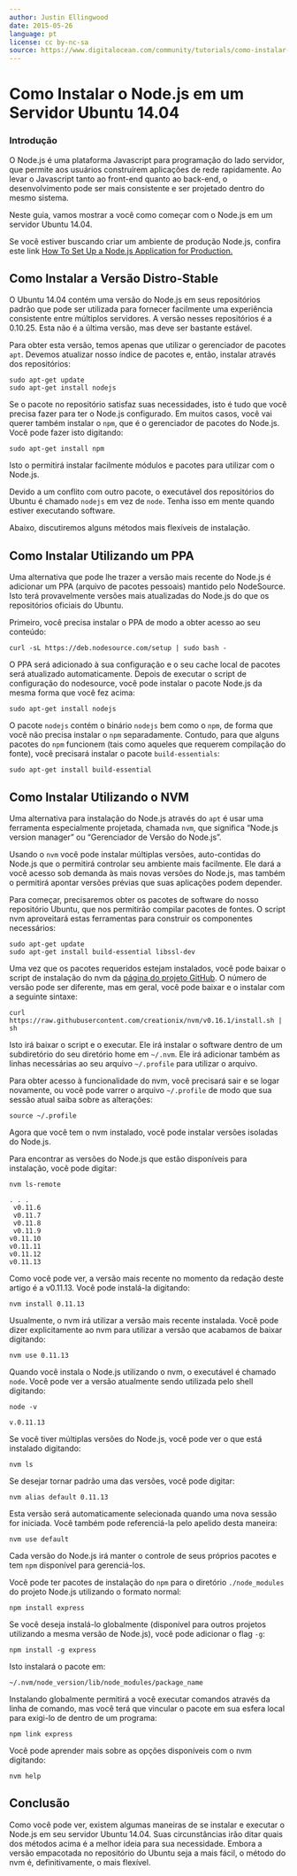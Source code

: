 ```yaml
---
author: Justin Ellingwood
date: 2015-05-26
language: pt
license: cc by-nc-sa
source: https://www.digitalocean.com/community/tutorials/como-instalar-o-node-js-em-um-servidor-ubuntu-14-04-pt
---
```


# Como Instalar o Node.js em um Servidor Ubuntu 14.04

### Introdução

O Node.js é uma plataforma Javascript para programação do lado servidor, que permite aos usuários construírem aplicações de rede rapidamente. Ao levar o Javascript tanto ao front-end quanto ao back-end, o desenvolvimento pode ser mais consistente e ser projetado dentro do mesmo sistema.

Neste guia, vamos mostrar a você como começar com o Node.js em um servidor Ubuntu 14.04.

Se você estiver buscando criar um ambiente de produção Node.js, confira este link [How To Set Up a Node.js Application for Production.](how-to-set-up-a-node-js-application-for-production-on-ubuntu-14-04)

## Como Instalar a Versão Distro-Stable

O Ubuntu 14.04 contém uma versão do Node.js em seus repositórios padrão que pode ser utilizada para fornecer facilmente uma experiência consistente entre múltiplos servidores. A versão nesses repositórios é a 0.10.25. Esta não é a última versão, mas deve ser bastante estável.

Para obter esta versão, temos apenas que utilizar o gerenciador de pacotes `apt`. Devemos atualizar nosso índice de pacotes e, então, instalar através dos repositórios:

    sudo apt-get update
    sudo apt-get install nodejs

Se o pacote no repositório satisfaz suas necessidades, isto é tudo que você precisa fazer para ter o Node.js configurado. Em muitos casos, você vai querer também instalar o `npm`, que é o gerenciador de pacotes do Node.js. Você pode fazer isto digitando:

    sudo apt-get install npm

Isto o permitirá instalar facilmente módulos e pacotes para utilizar com o Node.js.

Devido a um conflito com outro pacote, o executável dos repositórios do Ubuntu é chamado `nodejs` em vez de `node`. Tenha isso em mente quando estiver executando software.

Abaixo, discutiremos alguns métodos mais flexíveis de instalação.

## Como Instalar Utilizando um PPA

Uma alternativa que pode lhe trazer a versão mais recente do Node.js é adicionar um PPA (arquivo de pacotes pessoais) mantido pelo NodeSource. Isto terá provavelmente versões mais atualizadas do Node.js do que os repositórios oficiais do Ubuntu.

Primeiro, você precisa instalar o PPA de modo a obter acesso ao seu conteúdo:

    curl -sL https://deb.nodesource.com/setup | sudo bash -

O PPA será adicionado à sua configuração e o seu cache local de pacotes será atualizado automaticamente. Depois de executar o script de configuração do nodesource, você pode instalar o pacote Node.js da mesma forma que você fez acima:

    sudo apt-get install nodejs

O pacote `nodejs` contém o binário `nodejs` bem como o `npm`, de forma que você não precisa instalar o `npm` separadamente. Contudo, para que alguns pacotes do `npm` funcionem (tais como aqueles que requerem compilação do fonte), você precisará instalar o pacote `build-essentials`:

    sudo apt-get install build-essential

## Como Instalar Utilizando o NVM

Uma alternativa para instalação do Node.js através do `apt` é usar uma ferramenta especialmente projetada, chamada `nvm`, que significa “Node.js version manager” ou “Gerenciador de Versão do Node.js”.

Usando o `nvm` você pode instalar múltiplas versões, auto-contidas do Node.js que o permitirá controlar seu ambiente mais facilmente. Ele dará a você acesso sob demanda às mais novas versões do Node.js, mas também o permitirá apontar versões prévias que suas aplicações podem depender.

Para começar, precisaremos obter os pacotes de software do nosso repositório Ubuntu, que nos permitirão compilar pacotes de fontes. O script nvm aproveitará estas ferramentas para construir os componentes necessários:

    sudo apt-get update
    sudo apt-get install build-essential libssl-dev

Uma vez que os pacotes requeridos estejam instalados, você pode baixar o script de instalação do nvm da [página do projeto GitHub](https://github.com/creationix/nvm). O número de versão pode ser diferente, mas em geral, você pode baixar e o instalar com a seguinte sintaxe:

    curl https://raw.githubusercontent.com/creationix/nvm/v0.16.1/install.sh | sh

Isto irá baixar o script e o executar. Ele irá instalar o software dentro de um subdiretório do seu diretório home em `~/.nvm`. Ele irá adicionar também as linhas necessárias ao seu arquivo `~/.profile` para utilizar o arquivo.

Para obter acesso à funcionalidade do nvm, você precisará sair e se logar novamente, ou você pode varrer o arquivo `~/.profile` de modo que sua sessão atual saiba sobre as alterações:

    source ~/.profile

Agora que você tem o nvm instalado, você pode instalar versões isoladas do Node.js.

Para encontrar as versões do Node.js que estão disponíveis para instalação, você pode digitar:

    nvm ls-remote
    
    . . .
     v0.11.6
     v0.11.7
     v0.11.8
     v0.11.9
    v0.11.10
    v0.11.11
    v0.11.12
    v0.11.13

Como você pode ver, a versão mais recente no momento da redação deste artigo é a v0.11.13. Você pode instalá-la digitando:

    nvm install 0.11.13

Usualmente, o nvm irá utilizar a versão mais recente instalada. Você pode dizer explicitamente ao nvm para utilizar a versão que acabamos de baixar digitando:

    nvm use 0.11.13

Quando você instala o Node.js utilizando o nvm, o executável é chamado `node`. Você pode ver a versão atualmente sendo utilizada pelo shell digitando:

    node -v
    
    v.0.11.13

Se você tiver múltiplas versões do Node.js, você pode ver o que está instalado digitando:

    nvm ls

Se desejar tornar padrão uma das versões, você pode digitar:

    nvm alias default 0.11.13

Esta versão será automaticamente selecionada quando uma nova sessão for iniciada. Você também pode referenciá-la pelo apelido desta maneira:

    nvm use default

Cada versão do Node.js irá manter o controle de seus próprios pacotes e tem `npm` disponível para gerenciá-los.

Você pode ter pacotes de instalação do `npm` para o diretório `./node_modules` do projeto Node.js utilizando o formato normal:

    npm install express

Se você deseja instalá-lo globalmente (disponível para outros projetos utilizando a mesma versão de Node.js), você pode adicionar o flag `-g`:

    npm install -g express

Isto instalará o pacote em:

    ~/.nvm/node_version/lib/node_modules/package_name

Instalando globalmente permitirá a você executar comandos através da linha de comando, mas você terá que vincular o pacote em sua esfera local para exigi-lo de dentro de um programa:

    npm link express

Você pode aprender mais sobre as opções disponíveis com o nvm digitando:

    nvm help

## Conclusão

Como você pode ver, existem algumas maneiras de se instalar e executar o Node.js em seu servidor Ubuntu 14.04. Suas circunstâncias irão ditar quais dos métodos acima é a melhor ideia para sua necessidade. Embora a versão empacotada no repositório do Ubuntu seja a mais fácil, o método do nvm é, definitivamente, o mais flexível.

